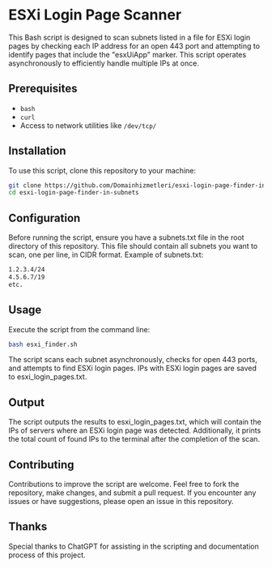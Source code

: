 # ESXi Login Page Scanner

This Bash script is designed to scan subnets listed in a file for ESXi login pages by checking each IP address for an open 443 port and attempting to identify pages that include the "esxUiApp" marker. This script operates asynchronously to efficiently handle multiple IPs at once.

## Prerequisites

- `bash`
- `curl`
- Access to network utilities like `/dev/tcp/`
  
## Installation

To use this script, clone this repository to your machine:

```bash
git clone https://github.com/Domainhizmetleri/esxi-login-page-finder-in-subnets.git
cd esxi-login-page-finder-in-subnets
```

## Configuration
Before running the script, ensure you have a subnets.txt file in the root directory of this repository. This file should contain all subnets you want to scan, one per line, in CIDR format. Example of subnets.txt:

```bash
1.2.3.4/24
4.5.6.7/19
etc.

```

## Usage
Execute the script from the command line:

```bash
bash esxi_finder.sh
```
The script scans each subnet asynchronously, checks for open 443 ports, and attempts to find ESXi login pages. IPs with ESXi login pages are saved to esxi_login_pages.txt.

## Output
The script outputs the results to esxi_login_pages.txt, which will contain the IPs of servers where an ESXi login page was detected. Additionally, it prints the total count of found IPs to the terminal after the completion of the scan.

## Contributing
Contributions to improve the script are welcome. Feel free to fork the repository, make changes, and submit a pull request. If you encounter any issues or have suggestions, please open an issue in this repository.

## Thanks
Special thanks to ChatGPT for assisting in the scripting and documentation process of this project.
